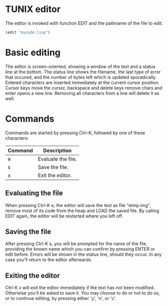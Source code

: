 TUNIX editor
============

The editor is invoked with function EDIT and the pathname
of the file to edit:

~~~lisp
(edit "mycode.lisp")
~~~

# Basic editing

The editor is screen-oriented, showing a window of the text
and a status line at the bottom.  The status line shows
the filename, the last type of error that occured, and the
number of bytes left which is updated sporadically.
Entered characters are inserted immediately at the current
cursor position.  Cursor keys move the cursor, backspace
and delete keys remove chars and enter opens a new line.
Removing all characters from a line will delete it as well.

# Commands

Commands are started by pressing Ctrl-K, followed by one
of these characters:

| Command | Description         |
|---------|---------------------|
|    e    | Evaluate the file.  |
|    s    | Save the file.      |
|    x    | Exit the editor.    |

## Evaluating the file

When pressing Ctrl-K e, the editor will save the test as
file "etmp.img", remove most of its code from the heap and
LOAD the saved file.  By calling EDIT again, the editor will
be restarted where you left off.

## Saving the file

After pressing Ctrl-K s, you will be prompted for the name
of the file, providing the known name which you can confirm
by pressing ENTER or edit before.  Errors will be shown in
the status line, should they occur.  In any case you'll
return to the editor afterwards.

## Exiting the editor

Ctrl-K x will exit the editor immediately if the text has
not been modified.  Otherwise you'll be asked to save it.
You may choose to do or not to do so, or to continue editing,
by pressing either 'y', 'n', or 'c'.
